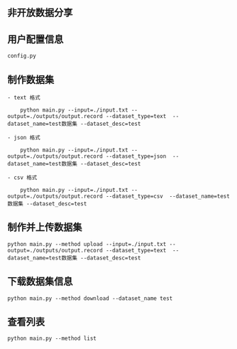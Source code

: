 ## 非开放数据分享

## 用户配置信息
    config.py

##  制作数据集

    - text 格式

        python main.py --input=./input.txt --output=./outputs/output.record --dataset_type=text  --dataset_name=test数据集 --dataset_desc=test
    
    - json 格式

        python main.py --input=./input.txt --output=./outputs/output.record --dataset_type=json  --dataset_name=test数据集 --dataset_desc=test

    - csv 格式

        python main.py --input=./input.txt --output=./outputs/output.record --dataset_type=csv  --dataset_name=test数据集 --dataset_desc=test

##  制作并上传数据集

    python main.py --method upload --input=./input.txt --output=./outputs/output.record --dataset_type=text  --dataset_name=test数据集 --dataset_desc=test

##  下载数据集信息

    python main.py --method download --dataset_name test

##  查看列表

    python main.py --method list 